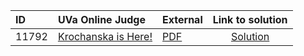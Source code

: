 | ID | UVa Online Judge | External | Link to solution |
|:---|:---|:---|:---:|
| 11792 | [Krochanska is Here!](https://onlinejudge.org/index.php?option=com_onlinejudge&Itemid=8&page=show_problem&category=0&problem=2892) | [PDF](https://onlinejudge.org/external/117/11792.pdf) | [Solution](https://github.com/versenyi98/uva-solutions/tree/main/solutions/11792%20-%20Krochanska%20is%20Here%21)|
